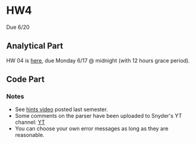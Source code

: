 # HW4
Due 6/20


## Analytical  Part

HW 04 is [here](http://www.cs.bu.edu/fac/snyder/cs320/Homeworks%20and%20Labs/Analytical%20Homeworks/hw04.pdf), due Monday 6/17 @ midnight (with 12 hours grace period).

## Code Part

### Notes
* See [hints video](https://www.youtube.com/watch?v=QUBUPId5WRQ&t=7s) posted last semester.
* Some comments on the parser have been uploaded to Snyder's YT channel: [YT](https://www.youtube.com/watch?v=Pc6Lz9MkWEU&t=14s) 
* You can choose your own error messages as long as they are reasonable.

